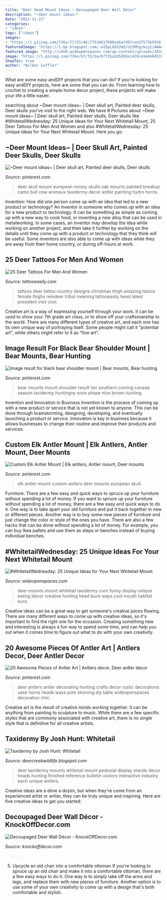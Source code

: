 ```yaml
---
title: "Deer Head Mount Ideas ~ Decoupaged Deer Wall Décor"
description: "~deer mount ideas~"
date: "2022-11-23"
categories:
- "ideas"
tags: ["ideas"]
images:
- "https://i.pinimg.com/736x/77/53/46/77534617890aa6afd67cee3f573b5916.jpg"
featuredImage: "https://1.bp.blogspot.com/-wIDpLkDS2mQ/U23MhgzkzyI/AAAAAAAAG4I/TtGEsjGTr2s/s1600/IMG_2001.JPG"
featured_image: "http://cdn0.wideopenspaces.com/wp-content/uploads/2018/07/cornmount1.jpg"
image: "https://i.pinimg.com/736x/bf/f2/ba/bff2ba2d5d50e1426c4a64e8451984f8.jpg"
ShowToc: true
author: "Wilber Leffler"
---
```



What are some easy andDIY projects that you can do?
If you're looking for easy andDIY projects, here are some that you can do. From learning how to crochet to creating a simple home decor project, these projects will make your life a little easier.

	

		
searching about ~Deer mount ideas~ | Deer skull art, Painted deer skulls, Deer skulls you've visit to the right web. We have 8 Pictures about ~Deer mount ideas~ | Deer skull art, Painted deer skulls, Deer skulls like #WhitetailWednesday: 25 Unique Ideas for Your Next Whitetail Mount, 25 Deer Tattoos For Men And Women and also #WhitetailWednesday: 25 Unique Ideas for Your Next Whitetail Mount. Here you go:
		
    
## ~Deer Mount Ideas~ | Deer Skull Art, Painted Deer Skulls, Deer Skulls

<img loading=lazy src="https://i.pinimg.com/736x/91/a2/2e/91a22e3a874cfdc3a46038444682cee2--bull-skulls-deer-skulls.jpg" onerror="this.onerror=null;this.src='https://tse1.mm.bing.net/th?id=OIP.c2Ua9Af6URvV04coY01A2QHaNI&amp;pid=15.1';" alt="~Deer mount ideas~ | Deer skull art, Painted deer skulls, Deer skulls">

_Source: pinterest.com_

>deer skull mount european mossy skulls oak mounts painted breakup camo bull cow animaux taxidermy decor antler painting hydro horns. 

	

Invention: How did one person come up with an idea that led to a new product or technology?
An inventor is someone who comes up with an idea for a new product or technology. It can be something as simple as coming up with a new way to cook food, or inventing a new alloy that can be used in metalworking. In some cases, an inventor may develop the idea while working on another project, and then take it further by working on the details until they come up with a product or technology that they think will be useful. Some inventors are also able to come up with ideas while they are away from their home country, or during off-hours at work.

    
## 25 Deer Tattoos For Men And Women

<img loading=lazy src="http://www.tattooeasily.com/wp-content/uploads/2014/07/deer_tattoo_by_mariedamn-d6j2jz6.jpg" onerror="this.onerror=null;this.src='https://tse2.mm.bing.net/th?id=OIP.uKkyOu-E5sLQcZvX9iRdJQHaKv&amp;pid=15.1';" alt="25 Deer Tattoos For Men And Women">

_Source: tattooeasily.com_

>tattoos deer tattoo country designs christmas thigh amazing tatoos female thighs reindeer tribal meaning tattooeasily head latest president visit cool. 

	

Creative art is a way of expressing yourself through your work. It can be used to show your 7th grade art class, or to show off your craftsmanship to the world. There are many different types of creative art, and each one has its own unique way of portraying itself. Some people might call it “potential art”, while others might refer to it as “fine art”.

    
## Image Result For Black Bear Shoulder Mount | Bear Mounts, Bear Hunting

<img loading=lazy src="https://i.pinimg.com/736x/bf/f2/ba/bff2ba2d5d50e1426c4a64e8451984f8.jpg" onerror="this.onerror=null;this.src='https://tse4.mm.bing.net/th?id=OIP.xH4Dw7UtPUpfAPiik3dP7AAAAA&amp;pid=15.1';" alt="Image result for black bear shoulder mount | Bear mounts, Bear hunting">

_Source: pinterest.com_

>bear mounts mount shoulder result tier southern coming canada season taxidermy huntingny soon phase nice brown hunting. 

	

Invention and Innovation in Business
Invention is the process of coming up with a new product or service that is not yet known to anyone. This can be done through brainstorming, designing, developing, and eventually launching a product or service. Innovation is key in business because it allows businesses to change their routine and improve their products and services.

    
## Custom Elk Antler Mount | Elk Antlers, Antler Mount, Deer Mounts

<img loading=lazy src="https://i.pinimg.com/736x/77/53/46/77534617890aa6afd67cee3f573b5916.jpg" onerror="this.onerror=null;this.src='https://tse3.mm.bing.net/th?id=OIP._HyCwlWIR3gpd63ZN8dZ6AHaJ3&amp;pid=15.1';" alt="Custom Elk Antler Mount | Elk antlers, Antler mount, Deer mounts">

_Source: pinterest.com_

>elk antler mount custom antlers deer mounts european skull. 

	

Furniture: There are a few easy and quick ways to spruce up your furniture without spending a lot of money.
If you want to spruce up your furniture without spending a lot of money, there are a few easy and quick ways to do it. One way is to take apart your old furniture and put it back together in new or different pieces. Another way is to buy some new pieces of furniture and just change the color or style of the ones you have. There are also a few hacks that can be done without spending a lot of money. For example, you can buy Ikea pallets and use them as steps or benches instead of buying individual benches.

    
## #WhitetailWednesday: 25 Unique Ideas For Your Next Whitetail Mount

<img loading=lazy src="http://cdn0.wideopenspaces.com/wp-content/uploads/2018/07/cornmount1.jpg" onerror="this.onerror=null;this.src='https://tse4.mm.bing.net/th?id=OIP.-MdqGkNRzMq8lSV8hDYkVQHaLH&amp;pid=15.1';" alt="#WhitetailWednesday: 25 Unique Ideas for Your Next Whitetail Mount">

_Source: wideopenspaces.com_

>deer mounts mount whitetail taxidermy corn funny display unique eating decor creative hunting head buck ways cool mouth habitat euro. 

	

Creative ideas can be a great way to get someone's creative juices flowing. There are many different ways to come up with creative ideas, so it's important to find the right one for the occasion. Creating something new and interesting is always a fun way to spend some time, and can help you out when it comes time to figure out what to do with your own creativity.

    
## 20 Awesome Pieces Of Antler Art | Antlers Decor, Deer Antler Decor

<img loading=lazy src="https://i.pinimg.com/736x/f6/88/07/f68807b78dc522fe7832313749077bfb.jpg" onerror="this.onerror=null;this.src='https://tse2.mm.bing.net/th?id=OIP._z1S7apHdv4N89p3xmmncwHaLH&amp;pid=15.1';" alt="20 Awesome Pieces of Antler Art | Antlers decor, Deer antler decor">

_Source: pinterest.com_

>deer antlers antler decorating hunting crafts decor rustic decorations vase horns heads ways pole skinning diy table wideopenspaces decoration chic. 

	

Creative art is the result of creative minds working together. It can be anything from painting to sculpture to music. While there are a few specific styles that are commonly associated with creative art, there is no single style that is definitive for all creative artists.

    
## Taxidermy By Josh Hunt: Whitetail

<img loading=lazy src="https://1.bp.blogspot.com/-wIDpLkDS2mQ/U23MhgzkzyI/AAAAAAAAG4I/TtGEsjGTr2s/s1600/IMG_2001.JPG" onerror="this.onerror=null;this.src='https://tse4.mm.bing.net/th?id=OIP.FtfIUmkY7eJ1ecyp_5s9eAHaJ4&amp;pid=15.1';" alt="Taxidermy by Josh Hunt: Whitetail">

_Source: deercreekwildlife.blogspot.com_

>deer taxidermy mounts whitetail mount pedestal display stands decor heads hunting finished reference bulletin visitors interactive industry each unique antlers. 

	

Creative ideas are a dime a dozen, but when they're come from an experienced artist or writer, they can be truly unique and inspiring. Here are five creative ideas to get you started: 

    
## Decoupaged Deer Wall Décor - KnockOffDecor.com

<img loading=lazy src="https://knockoffdecor.com/wp-content/uploads/2012/11/decoupaged-deer1.jpg" onerror="this.onerror=null;this.src='https://tse3.mm.bing.net/th?id=OIP.ztQY1sBxsUKbWzwoargr2AHaKS&amp;pid=15.1';" alt="Decoupaged Deer Wall Décor - KnockOffDecor.com">

_Source: knockoffdecor.com_

>. 

	

5. Upcycle an old chair into a comfortable ottoman
If you're looking to spruce up an old chair and make it into a comfortable ottoman, there are a few easy ways to do it. One way is to simply take off the arms and legs, and replace them with new pieces of furniture. Another option is to use some of your own creativity to come up with a design that's both comfortable and stylish.

